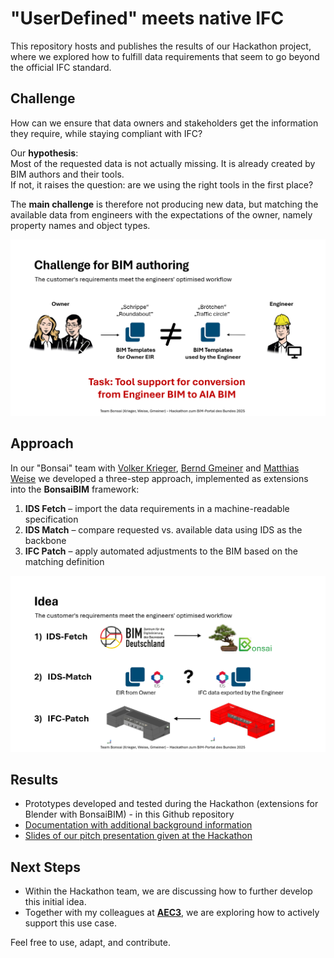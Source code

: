 # "UserDefined" meets native IFC

This repository hosts and publishes the results of our Hackathon project, where we explored how to fulfill data requirements that seem to go beyond the official IFC standard.

## Challenge

How can we ensure that data owners and stakeholders get the information they require, while staying compliant with IFC?  

Our **hypothesis**:  
Most of the requested data is not actually missing. It is already created by BIM authors and their tools.  
If not, it raises the question: are we using the right tools in the first place?

The **main challenge** is therefore not producing new data, but matching the available data from engineers with the expectations of the owner, namely property names and object types.

![Slide: Challenge](https://github.com/bimhelden/PyScripts4BPHackathon2025/blob/master/Images/challenge.png) 

## Approach

In our "Bonsai" team with [Volker Krieger](https://www.linkedin.com/in/volker-krieger-b3328115/), [Bernd Gmeiner](https://www.linkedin.com/in/bernd-gmeiner-16134a21/) and [Matthias Weise](https://www.linkedin.com/in/matthias-weise-17363970/) we developed a three-step approach, implemented as extensions into the **BonsaiBIM** framework:

1. **IDS Fetch** – import the data requirements in a machine-readable specification  
2. **IDS Match** – compare requested vs. available data using IDS as the backbone  
3. **IFC Patch** – apply automated adjustments to the BIM based on the matching definition  

![Slide: Idea](https://github.com/bimhelden/PyScripts4BPHackathon2025/blob/master/Images/idea.png) 

## Results

- Prototypes developed and tested during the Hackathon (extensions for Blender with BonsaiBIM) - in this Github repository 
- [Documentation with additional background information](https://tinyurl.com/HackWithBonsai)  
- [Slides of our pitch presentation given at the Hackathon](https://docs.google.com/presentation/d/1naV-daRNee5Q6QzOEVW35zfekk-QYCfomJKkVbIFafY/edit?usp=sharing)  

## Next Steps

- Within the Hackathon team, we are discussing how to further develop this initial idea.  
- Together with my colleagues at [**AEC3**](https://www.aec3.de/), we are exploring how to actively support this use case.  

Feel free to use, adapt, and contribute.


